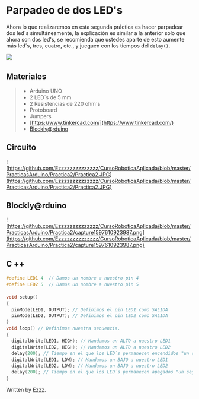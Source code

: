 # Parpadeo de dos LED's

Ahora lo que realizaremos en esta segunda práctica es hacer parpadear dos led´s simultáneamente, la explicación es similar a la anterior solo que ahora son dos led's, se recomienda que ustedes aparte de esto aumente más led´s, tres, cuatro, etc., y jueguen con los tiempos del ``delay()``.

![](https://media1.giphy.com/media/lQtw1JR5ULH0I/giphy.gif)

## Materiales
> - Arduino UNO
> - 2 LED´s de 5 mm
> - 2 Resistencias de 220 ohm´s 
> - Protoboard 
> - Jumpers
> - [https://www.tinkercad.com/](https://www.tinkercad.com/) 
> - [Blockly@rduino](https://technologiescollege.github.io/Blockly-at-rduino/index.html)

## Circuito
![https://github.com/Ezzzzzzzzzzzzzz/CursoRoboticaAplicada/blob/master/PracticasArduino/Practica2/Practica2.JPG](https://github.com/Ezzzzzzzzzzzzzz/CursoRoboticaAplicada/blob/master/PracticasArduino/Practica2/Practica2.JPG)

## Blockly@rduino
![https://github.com/Ezzzzzzzzzzzzzz/CursoRoboticaAplicada/blob/master/PracticasArduino/Practica2/capture1597610923987.png](https://github.com/Ezzzzzzzzzzzzzz/CursoRoboticaAplicada/blob/master/PracticasArduino/Practica2/capture1597610923987.png)

## C ++
```c
#define LED1 4	// Damos un nombre a nuestro pin 4
#define LED2 5	// Damos un nombre a nuestro pin 5

void setup()
{
  pinMode(LED1, OUTPUT); // Definimos el pin LED1 como SALIDA
  pinMode(LED2, OUTPUT); // Definimos el pin LED2 como SALIDA
}
void loop() // Definimos nuestra secuencia.
{
  digitalWrite(LED1, HIGH); // Mandamos un ALTO a nuestro LED1
  digitalWrite(LED2, HIGH); // Mandamos un ALTO a nuestro LED2
  delay(200); // Tiempo en el que los LED´s permanecen encendidos "un segundo".
  digitalWrite(LED1, LOW); // Mandamos un BAJO a nuestro LED1
  digitalWrite(LED2, LOW); // Mandamos un BAJO a nuestro LED2
  delay(200); // Tiempo en el que los LED´s permanecen apagados "un segundo".
}
```

Written by  [Ezzz](https://ezzzzzzzzzzzzzz.github.io/).
<!--stackedit_data:
eyJoaXN0b3J5IjpbNjAzMjkzOTE3LDIxMTE1NDEzMTMsNTE0MD
E3MDMxLC0yNjUyMjE1MDYsMTM0OTk3MDE0Miw3OTc1Mjc2MDAs
NTM3NTg5NzksLTEyMzE2NzYxNTAsMzU2NzYwNTU0LC0yMDg0ND
UzNzMxLC0xNDI0MzY1OTI2LC03MzA3OTc4NjRdfQ==
-->